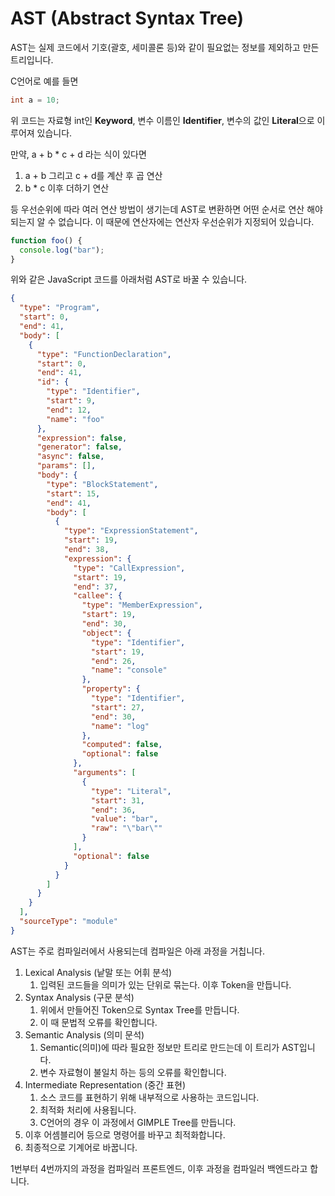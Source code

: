 # AST (Abstract Syntax Tree)

AST는 실제 코드에서 기호(괄호, 세미콜론 등)와 같이 필요없는 정보를 제외하고 만든 트리입니다.

C언어로 예를 들면

```c
int a = 10;
```

위 코드는 자료형 int인 **Keyword**, 변수 이름인 **Identifier**, 변수의 값인 **Literal**으로 이루어져 있습니다.

만약, a + b \* c + d 라는 식이 있다면

1. a + b 그리고 c + d를 계산 후 곱 연산
2. b \* c 이후 더하기 연산

등 우선순위에 따라 여러 연산 방법이 생기는데 AST로 변환하면 어떤 순서로 연산 해야되는지 알 수 없습니다. 이 때문에 연산자에는 연산자 우선순위가 지정되어 있습니다.

```javascript
function foo() {
  console.log("bar");
}
```

위와 같은 JavaScript 코드를 아래처럼 AST로 바꿀 수 있습니다.

```json
{
  "type": "Program",
  "start": 0,
  "end": 41,
  "body": [
    {
      "type": "FunctionDeclaration",
      "start": 0,
      "end": 41,
      "id": {
        "type": "Identifier",
        "start": 9,
        "end": 12,
        "name": "foo"
      },
      "expression": false,
      "generator": false,
      "async": false,
      "params": [],
      "body": {
        "type": "BlockStatement",
        "start": 15,
        "end": 41,
        "body": [
          {
            "type": "ExpressionStatement",
            "start": 19,
            "end": 38,
            "expression": {
              "type": "CallExpression",
              "start": 19,
              "end": 37,
              "callee": {
                "type": "MemberExpression",
                "start": 19,
                "end": 30,
                "object": {
                  "type": "Identifier",
                  "start": 19,
                  "end": 26,
                  "name": "console"
                },
                "property": {
                  "type": "Identifier",
                  "start": 27,
                  "end": 30,
                  "name": "log"
                },
                "computed": false,
                "optional": false
              },
              "arguments": [
                {
                  "type": "Literal",
                  "start": 31,
                  "end": 36,
                  "value": "bar",
                  "raw": "\"bar\""
                }
              ],
              "optional": false
            }
          }
        ]
      }
    }
  ],
  "sourceType": "module"
}
```

AST는 주로 컴파일러에서 사용되는데 컴파일은 아래 과정을 거칩니다.

1. Lexical Analysis (낱말 또는 어휘 분석)
   1. 입력된 코드들을 의미가 있는 단위로 묶는다. 이후 Token을 만듭니다.
2. Syntax Analysis (구문 분석)
   1. 위에서 만들어진 Token으로 Syntax Tree를 만듭니다.
   2. 이 때 문법적 오류를 확인합니다.
3. Semantic Analysis (의미 문석)
   1. Semantic(의미)에 따라 필요한 정보만 트리로 만드는데 이 트리가 AST입니다.
   2. 변수 자료형이 불일치 하는 등의 오류를 확인합니다.
4. Intermediate Representation (중간 표현)
   1. 소스 코드를 표현하기 위해 내부적으로 사용하는 코드입니다.
   2. 최적화 처리에 사용됩니다.
   3. C언어의 경우 이 과정에서 GIMPLE Tree를 만듭니다.
5. 이후 어셈블리어 등으로 명령어를 바꾸고 최적화합니다.
6. 최종적으로 기계어로 바꿉니다.

1번부터 4번까지의 과정을 컴파일러 프론트엔드, 이후 과정을 컴파일러 백엔드라고 합니다.

